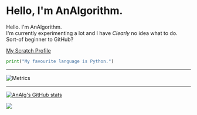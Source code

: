 # Hello, I'm AnAlgorithm.

Hello. I'm AnAlgorithm. <br>
I'm currently experimenting a lot and I have *Clearly* no idea what to do. <br>
Sort-of beginner to GitHub? <br>


[My Scratch Profile](https://scratch.mit.edu/users/AnAlgorithm)


```python
print("My favourite language is Python.")
```
<hr>

![Metrics](https://metrics.lecoq.io/AnAlgorithm?template=classic&achievements=1&achievements.threshold=C&achievements.secrets=true&achievements.display=detailed&achievements.limit=3&config.timezone=Asia%2FCalcutta)

<hr>

<!-- Github Stats card and stuff -->
[![AnAlg's GitHub stats](https://github-readme-stats.vercel.app/api?username=AnAlgorithm&theme=github_dark)](https://github.com/analgorithm/AnAlgorithm)

<a href="https://github.com/analgorithm/bork-bork-bork">
  <img align="left" src="https://github-readme-stats.vercel.app/api/pin/?username=analgorithm&repo=bork-bork-bork&theme=github_dark"/>
</a>
